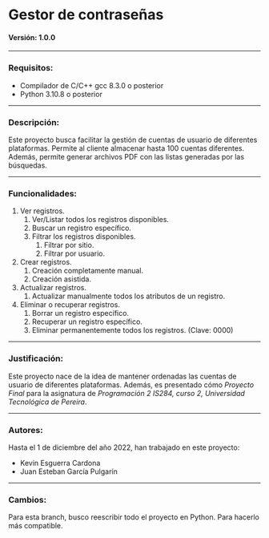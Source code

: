 # Gestor de contraseñas

#### Versión: 1.0.0

---

### Requisitos:

- Compilador de C/C++ gcc 8.3.0 o posterior
- Python 3.10.8 o posterior

---

### Descripción:

Este proyecto busca facilitar la gestión de cuentas de usuario de diferentes plataformas. Permite al cliente almacenar hasta 100 cuentas diferentes. Además, permite generar archivos PDF con las listas generadas por las búsquedas.

---

### Funcionalidades:

1. Ver registros.
   1. Ver/Listar todos los registros disponibles.
   2. Buscar un registro específico.
   3. Filtrar los registros disponibles.
      1. Filtrar por sitio.
      2. Filtrar por usuario.
2. Crear registros.
   1. Creación completamente manual.
   2. Creación asistida.
3. Actualizar registros.
   1. Actualizar manualmente todos los atributos de un registro.
4. Eliminar o recuperar registros.
   1. Borrar un registro específico.
   2. Recuperar un registro específico.
   3. Eliminar permanentemente todos los registros. (Clave: 0000)

---

### Justificación:

Este proyecto nace de la idea de mantener ordenadas las cuentas de usuario de diferentes plataformas. Además, es presentado cómo _Proyecto Final_ para la asignatura de _Programación 2 IS284, curso 2, Universidad Tecnológica de Pereira_.

---

### Autores:

Hasta el 1 de diciembre del año 2022, han trabajado en este proyecto:

- Kevin Esguerra Cardona
- Juan Esteban García Pulgarín

---

### Cambios:

Para esta branch, busco reescribir todo el proyecto en Python. Para hacerlo más compatible.
